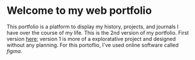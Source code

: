 # Welcome to my web portfolio
This portfolio is a platform to display my history, projects, and journals I have over the course of my life.
This is the 2nd version of my portfolio. First version [here](); version 1 is more of a exploratative project and designed without any planning. For this portoflio, I've used online software called *figma*.